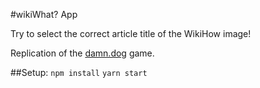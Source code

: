 #wikiWhat? App

Try to select the correct article title of the WikiHow image!

Replication of the [damn.dog](http://damn.dog/#157) game.

##Setup:
`npm install`
`yarn start`